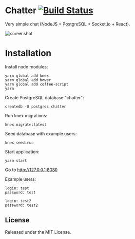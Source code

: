 # Chatter [![Build Status](https://travis-ci.org/dbackowski/chatter.svg?branch=master)](https://travis-ci.org/dbackowski/chatter)

Very simple chat (NodeJS + PostgreSQL + Socket.io + React).

![screenshot](http://i.imgur.com/HIZhqYK.png)

# Installation

Install node modules:

    yarn global add knex
    yarn global add bower
    yarn global add coffee-script
    yarn

Create PostgreSQL database "chatter":

    createdb -U postgres chatter

Run knex migrations:

    knex migrate:latest

Seed database with example users:

    knex seed:run

Start application:

    yarn start

Go to http://127.0.0.1:8080

Example users:

    login: test
    password: test

    login: test2
    password: test2

## License

Released under the MIT License.